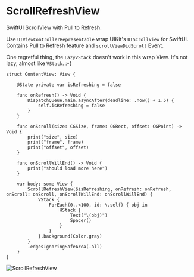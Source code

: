 # ScrollRefreshView

SwiftUI ScrollView with Pull to Refresh.

Use `UIViewControllerRepresentable` wrap UIKit's `UIScrollView` for SwiftUI. Contains Pull to Refresh feature and `scrollViewDidScroll` Event.

One regretful thing, the `LazyVStack` doesn't work in this wrap View. It's not lazy, almost like `VStack`. :-(

```
struct ContentView: View {
    
    @State private var isRefreshing = false
    
    func onRefresh() -> Void {
        DispatchQueue.main.asyncAfter(deadline: .now() + 1.5) {
            self.isRefreshing = false
        }
    }
    
    func onScroll(size: CGSize, frame: CGRect, offset: CGPoint) -> Void {
        print("size", size)
        print("frame", frame)
        print("offset", offset)
    }
    
    func onScrollWillEnd() -> Void {
        print("should load more here")
    }
    
    var body: some View {
        ScrollRefreshView($isRefreshing, onRefresh: onRefresh, onScroll: onScroll, onScrollWillEnd: onScrollWillEnd) {
            VStack {
                ForEach(0..<100, id: \.self) { obj in
                    HStack {
                        Text("\(obj)")
                        Spacer()
                    }
                }
            }.background(Color.gray)
        }
        .edgesIgnoringSafeArea(.all)
    }
}

```


![ScrollRefreshView](https://raw.githubusercontent.com/cattla/ScrollRefreshView/main/ScrollRefreshView/demo.gif)
